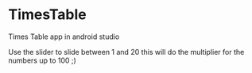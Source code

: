# TimesTable
Times Table app in android studio

Use the slider to slide between 1 and 20 this will do the multiplier for the numbers up to 100 ;)

